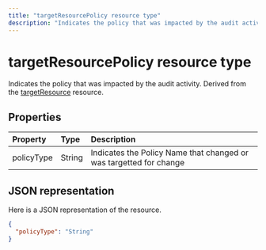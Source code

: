 ---title: "targetResourcePolicy resource type"description: "Indicates the policy that was impacted by the audit activity. Derived from the targetResource resource.   "---# targetResourcePolicy resource type
Indicates the policy that was impacted by the audit activity. Derived from the [targetResource](targetresource.md) resource.   



## Properties
| Property	   | Type	|Description|
|:---------------|:--------|:----------|
|policyType|String|Indicates the Policy Name that changed or was targetted for change|

## JSON representation

Here is a JSON representation of the resource.

<!-- {
  "blockType": "resource",
  "optionalProperties": [

  ],
  "@odata.type": "microsoft.graph.targetResourcePolicy"
}-->

```json
{
  "policyType": "String"
}

```

<!-- uuid: 8fcb5dbc-d5aa-4681-8e31-b001d5168d79
2015-10-25 14:57:30 UTC -->
<!-- {
  "type": "#page.annotation",
  "description": "targetResourcePolicy resource",
  "keywords": "",
  "section": "documentation",
  "tocPath": ""
}-->